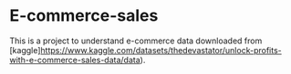 # E-commerce-sales

This is a project to understand e-commerce data downloaded from [kaggle]https://www.kaggle.com/datasets/thedevastator/unlock-profits-with-e-commerce-sales-data/data).

